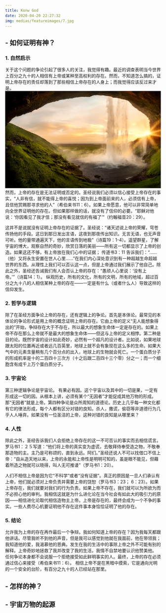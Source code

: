 ```yaml
---
title: Konw God
date: 2020-04-20 22:27:32
img: medias/featureimages/7.jpg
---
```

## - 如何证明有神？ 

### 1. 自然启示 
关于这个问题的争论引起了很多人的关注，我觉得有趣。最近的调查表明当今世界上百分之九十的人相信有上帝或某种至高权利的存在。然而，不知道怎么搞的，证明上帝存在的责任却落到了那些相信上帝存在的人身上；而我觉得应该反过来才是。
![](10.jpg)
然而，上帝的存在是无法证明或否定的。圣经说我们必须以信心接受上帝存在的事实，“人非有信，就不能得上帝的喜悦；因为到上帝面前来的人，必须信有上帝，且信他赏赐那寻求他的人”（希伯来书11：6）。如果上帝愿意，他可以非常简单地向全世界证明他的存在。但如果那样做的话，就没有了信仰的必要。“耶稣对他说：‘你因看见了我才信；那没有看见就信的有福了’”（约翰福音20：29）。

这并不是说就没有证明上帝存在的证据了。圣经说：“诸天述说上帝的荣耀，穹苍传扬他的手段。这日到那日发出言语，这夜到那夜传出知识。无言无语，也无声音可听。他的量带通遍天下，他的言语传到地极”（诗篇19：1-4）。遥望群星，了解宇宙的博大，观察自然的奇妙，欣赏日落的美丽——所有这一切都显示了上帝的创造。如果这还不够，有上帝放在我们心中的证据； 传道书3：11 告诉我们：“……（他）又将永生安置在世人心里……”在我们内心深处意识到有一种超越生命超越世界的东西。从理性上我们可以否认这一点，但是上帝通过我们展示了他自己。除此之外，圣经还告诫我们有人会否认上帝的存在：“愚顽人心里说：‘没有上帝。’”（诗篇14：1）。 纵观历史，所有的文化，所有的文明，所有的地域，超过百分之九十八的人相信某种上帝的存在——一定是有什么（或者什么人）导致这样的信仰发生。

### 2. 哲学与逻辑

除了在圣经方面争论上帝的存在，还有逻辑上的争论。首先是本体论。最常见的本体论的争论形式是用上帝的概念证明上帝的存在。它由上帝的定义“无人能想象得出的”开始，争辩存在大于不存在，所以最大的想象生命体一定是存在的。如果上帝不存在那么上帝就不是最大的想象生命体——但这与上帝的定义相悖。第二种是目的论。既然宇宙的设计如此奇妙，必然有一个超凡的设计者。比如说，如果地球跟太阳的位置再近或者远几百英里，地球上就不会有象现在这么多的生命。如果大气中的元素含量稍有几个百分点的出入，地球上的生物就会死亡。一个蛋白质分子的形成机率是十的二百四十三次方（十之后跟二百四十三个零）分之一；而一个细胞含有成千上万个蛋白质分子。

###  3. 宇宙论

第三种逻辑争论是宇宙论。 有果必有因。这个宇宙以及其中的一切是果，一定有形成这一切的因。从根本上讲，必须有某个“无因者”才能促成其他万物的形成。那“无因者”就是上帝。第四种争论是众所周知的道德论。历史上几乎每一种文化都有它的律法形成，每个人都有区分对错的良知。杀人，撒谎，偷窃等非道德行为几乎人人唾弃。如果没有一位圣洁的上帝，这种对错的良知是从哪里来？ 

### 4. 人性

除此之外，圣经告诉我们人会拒绝上帝存在的这一不可否认的事实而去相信谎言。罗马书1：２５写道：“他们将上帝的真实变为虚谎，去敬拜侍奉受造之物，不敬奉那造物的主。主乃是可称颂的，直到永远。阿们。”圣经还说人不可以找借口不信上帝：“自从造天地以来，上帝的永能和上帝性是明明可知的，虽是眼不能见，但藉着所造之物就可以晓得，叫人无可推诿”（罗马书1：20）。

人们不相信上帝是因为它“不科学”或者“没有证据”。真正的原因是一旦人们承认有上帝，他们就必须对上帝负责并需要上帝的饶恕（罗马书3：23； 6：23）。如果上帝存在，我们就要对我们的行为负责。如果上帝不存在，我们就可以为所欲为而不必担心他的审判。我相信这就是为什么进化论在当今社会有如此大的吸引力的原因——相信进化论取代相信造物主上帝。上帝是存在的，最终会成为一个不争的事实。一些人费尽心机要证明他不存在这件事本身恰恰证明了他的存在。

### 5. 结论

允许我为上帝的存在再作最后一个争辩。我如何知道上帝的存在？因为我每天都跟他讲话。尽管我听不到他的声音，但是我可以感觉到他就在我面前，他在带领我；我知道他的爱，我渴慕他的恩典。发生在我的生活中的事除上帝之外不可能有别的解释。上帝奇妙地拯救了我并改变了我的生活，我情不自禁地要认识他赞美他。 任何争论本身都不会说服一个拒绝接受如此鲜明事实的人。最终，上帝的存在必须通过信心来接受（希伯来书11：6）。 相信上帝不是在黑暗中摸索，它是通向光明的一个安全的台阶，有百分之九十的人已经站在那里。

## - 怎样的神？ 
## - 宇宙万物的起源 